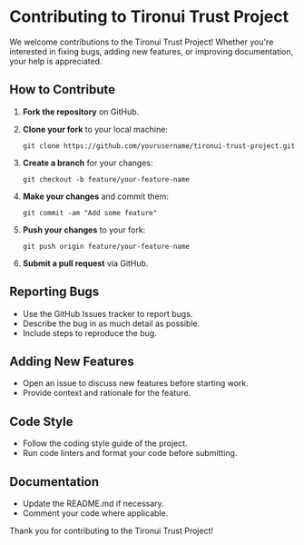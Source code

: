 # Contributing to Tironui Trust Project

We welcome contributions to the Tironui Trust Project! Whether you're interested in fixing bugs, adding new features, or improving documentation, your help is appreciated.

## How to Contribute

1. **Fork the repository** on GitHub.

2. **Clone your fork** to your local machine:
   ```
   git clone https://github.com/yourusername/tironui-trust-project.git
   ```

3. **Create a branch** for your changes:
   ```
   git checkout -b feature/your-feature-name
   ```

4. **Make your changes** and commit them:
   ```
   git commit -am "Add some feature"
   ```

5. **Push your changes** to your fork:
   ```
   git push origin feature/your-feature-name
   ```

6. **Submit a pull request** via GitHub.

## Reporting Bugs

- Use the GitHub Issues tracker to report bugs.
- Describe the bug in as much detail as possible.
- Include steps to reproduce the bug.

## Adding New Features

- Open an issue to discuss new features before starting work.
- Provide context and rationale for the feature.

## Code Style

- Follow the coding style guide of the project.
- Run code linters and format your code before submitting.

## Documentation

- Update the README.md if necessary.
- Comment your code where applicable.

Thank you for contributing to the Tironui Trust Project!
